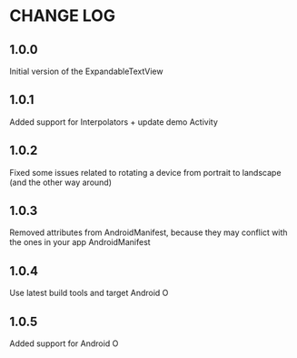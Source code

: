 CHANGE LOG
==========================

1.0.0
-----
Initial version of the ExpandableTextView

1.0.1
-----
Added support for Interpolators + update demo Activity

1.0.2
-----
Fixed some issues related to rotating a device from portrait to landscape (and the other way around)

1.0.3
-----
Removed attributes from AndroidManifest, because they may conflict with the ones in your app AndroidManifest

1.0.4
-----
Use latest build tools and target Android O

1.0.5
-----
Added support for Android O
